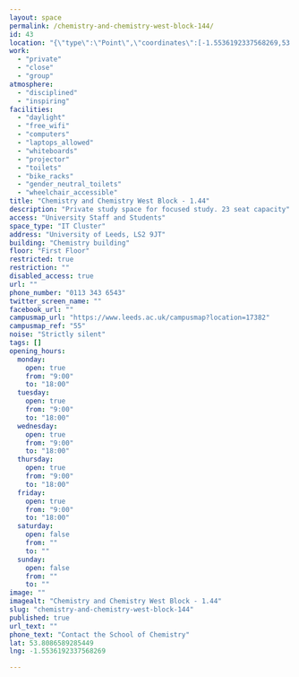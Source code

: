 ```yaml
---
layout: space
permalink: /chemistry-and-chemistry-west-block-144/
id: 43
location: "{\"type\":\"Point\",\"coordinates\":[-1.5536192337568269,53.8086589285449]}"
work:
  - "private"
  - "close"
  - "group"
atmosphere:
  - "disciplined"
  - "inspiring"
facilities:
  - "daylight"
  - "free_wifi"
  - "computers"
  - "laptops_allowed"
  - "whiteboards"
  - "projector"
  - "toilets"
  - "bike_racks"
  - "gender_neutral_toilets"
  - "wheelchair_accessible"
title: "Chemistry and Chemistry West Block - 1.44"
description: "Private study space for focused study. 23 seat capacity"
access: "University Staff and Students"
space_type: "IT Cluster"
address: "University of Leeds, LS2 9JT"
building: "Chemistry building"
floor: "First Floor"
restricted: true
restriction: ""
disabled_access: true
url: ""
phone_number: "0113 343 6543"
twitter_screen_name: ""
facebook_url: ""
campusmap_url: "https://www.leeds.ac.uk/campusmap?location=17382"
campusmap_ref: "55"
noise: "Strictly silent"
tags: []
opening_hours:
  monday:
    open: true
    from: "9:00"
    to: "18:00"
  tuesday:
    open: true
    from: "9:00"
    to: "18:00"
  wednesday:
    open: true
    from: "9:00"
    to: "18:00"
  thursday:
    open: true
    from: "9:00"
    to: "18:00"
  friday:
    open: true
    from: "9:00"
    to: "18:00"
  saturday:
    open: false
    from: ""
    to: ""
  sunday:
    open: false
    from: ""
    to: ""
image: ""
imagealt: "Chemistry and Chemistry West Block - 1.44"
slug: "chemistry-and-chemistry-west-block-144"
published: true
url_text: ""
phone_text: "Contact the School of Chemistry"
lat: 53.8086589285449
lng: -1.5536192337568269

---
```

